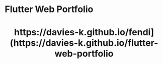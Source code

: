 # Flutter Web Portfolio
<h1 align="center">https://davies-k.github.io/fendi](https://davies-k.github.io/flutter-web-portfolio</h2>
